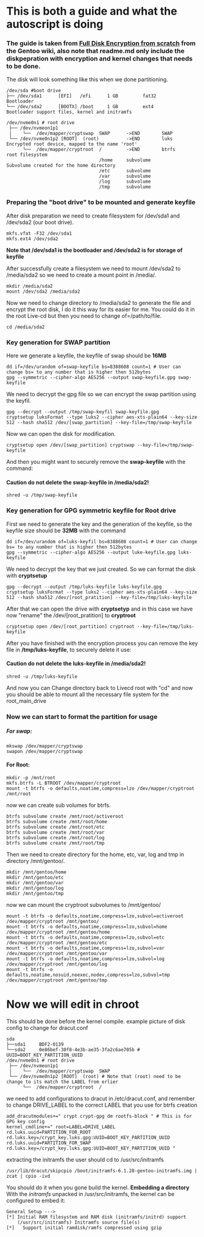 # This is both a guide and what the autoscript is doing
### The guide is taken from [Full Disk Encryption from scratch](https://wiki.gentoo.org/wiki/Full_Disk_Encryption_From_Scratch) from the Gentoo wiki, also note that readme.md only include the diskpepration with encryption and kernel changes that needs to be done.

The disk will look something like this when we done partitioning.
```
/dev/sda #boot drive
├── /dev/sda1      [EFI]   /efi      1 GB         fat32       Bootloader
└── /dev/sda2      [BOOTX] /boot     1 GB         ext4        Bootloader support files, kernel and initramfs

/dev/nvme0n1 # root drive
 ├── /dev/nvmeon1p1
 |    └──  /dev/mapper/cryptswap  SWAP      ->END        SWAP
 └── /dev/nvme0n1p2 [ROOT]  (root)          ->END        luks        Encrypted root device, mapped to the name 'root'
      └──  /dev/mapper/cryptroot  /         ->END        btrfs       root filesystem
                                  /home     subvolume                Subvolume created for the home directory
                                  /etc      subvolume
                                  /var      subvolume
                                  /log      subvolume
                                  /tmp      subvolume
```
### Preparing the "boot drive" to be mounted and generate keyfile
After disk preparation we need to create filesystem for /dev/sda1 and /dev/sda2 (our boot drive).
```
mkfs.vfat -F32 /dev/sda1
mkfs.ext4 /dev/sda2
```
**Note that /dev/sda1 is the bootloader and /dev/sda2 is for storage of keyfile**

After successfully create a filesystem we need to mount /dev/sda2 to /media/sda2 so we need to create a mount point in /media/.
```
mkdir /media/sda2
mount /dev/sda2 /media/sda2
```

Now we need to change directory to /media/sda2 to generate the file and encrypt the root disk, I do it this way for its easier for me. You could do it in the root Live-cd but then you need to change of=/path/to/file.
```
cd /media/sda2
```

### Key generation for SWAP partition
Here we generate a keyfile, the keyfile of swap should be **16MB**
```
dd if=/dev/urandom of=swap-keyfile bs=8388608 count=1 # User can change bs= to any number that is higher then 512bytes
gpg --symmetric --cipher-algo AES256 --output swap-keyfile.gpg swap-keyfile
```

We need to decrypt the gpg file so we can encrypt the swap partition using the keyfil.
```
gpg --decrypt --output /tmp/swap-keyfil swap-keyfile.gpg
cryptsetup luksFormat --type luks2 --cipher aes-xts-plain64 --key-size 512 --hash sha512 /dev/[swap_partition] --key-file=/tmp/swap-keyfile 
```

Now we can open the disk for modification.
```
cryptsetup open /dev/[swap_partition] cryptswap --key-file=/tmp/swap-keyfile
```
And then you might want to securely remove the **swap-keyfile** with the command:
#### Caution do not delete the swap-keyfile in /media/sda2!
```
shred -u /tmp/swap-keyfile
```

### Key generation for GPG symmetric keyfile for Root drive
First we need to generate the key and the generation of the keyfile, so the keyfile size should be **32MB** with the command
```
dd if=/dev/urandom of=luks-keyfil bs=8388608 count=1 # User can change bs= to any number that is higher then 512bytes
gpg --symmetric --cipher-algo AES256 --output luke-keyfile.gpg luks-keyfile
```

We need to decrypt the key that we just created. So we can format the disk with **cryptsetup**
```
gpg --decrypt --output /tmp/luks-keyfile luks-keyfile.gpg
cryptsetup luksFormat --type luks2 --cipher aes-xts-plain64 --key-size 512 --hash sha512 /dev/[root_pratition] --key-file=/tmp/luks-keyfile
```

After that we can open the drive with **cryptsetyp** and in this case we have now "rename" the /dev/[root_pratition] to **cryptroot**
```
cryptsetup open /dev/[root_partition] cryptroot --key-file=/tmp/luks-keyfile
```

After you have finished with the encryption process you can remove the key file in **/tmp/luks-keyfile**, to securely delete it use:
#### Caution do not delete the luks-keyfile in /media/sda2!
```
shred -u /tmp/luks-keyfile
```

And now you can Change directory back to Livecd root with "cd" and now you should be able to mount all the necessary file system for the root_main_drive

### Now we can start to format the partition for usage

##### For swap:
```
mkswap /dev/mapper/cryptswap
swapon /dev/mapper/cryptswap
```
#### For Root:
```
mkdir -p /mnt/root
mkfs.btrfs -L BTROOT /dev/mapper/cryptroot
mount -t btrfs -o defaults,noatime,compress=lzo /dev/mapper/cryptroot /mnt/root
```
now we can create sub volumes for btrfs.
```
btrfs subvolume create /mnt/root/activeroot
btrfs subvolume create /mnt/root/home
btrfs subvolume create /mnt/root/etc
btrfs subvolume create /mnt/root/var
btrfs subvolume create /mnt/root/log
btrfs subvolume create /mnt/root/tmp
```
Then we need to create directory for the home, etc, var, log and tmp in directory /mnt/gentoo/.
```
mkdir /mnt/gentoo/home
mkdir /mnt/gentoo/etc
mkdir /mnt/gentoo/var
mkdir /mnt/gentoo/log
mkdir /mnt/gentoo/tmp
```
now we can mount the cryptroot subvolumes to /mnt/gentoo/
```
mount -t btrfs -o defaults,noatime,compress=lzo,subvol=activeroot /dev/mapper/cryptroot /mnt/gentoo/
mount -t btrfs -o defaults,noatime,compress=lzo,subvol=home /dev/mapper/cryptroot /mnt/gentoo/home
mount -t btrfs -o defaults,noatime,compress=lzo,subvol=etc /dev/mapper/cryptroot /mnt/gentoo/etc
mount -t btrfs -o defaults,noatime,compress=lzo,subvol=var /dev/mapper/cryptroot /mnt/gentoo/var
mount -t btrfs -o defaults,noatime,compress=lzo,subvol=log /dev/mapper/cryptroot /mnt/gentoo/log
mount -t btrfs -o defaults,noatime,nosuid,noexec,nodev,compress=lzo,subvol=tmp /dev/mapper/cryptroot /mnt/gentoo/tmp
```

# Now we will edit in chroot
This should be done before the kernel compile.
example picture of disk config to change for dracut.conf
```
sda
├──sda1     BDF2-0139
└──sda2     0e86bef-30f8-4e3b-ae35-3fa2c6ae705b # UUID=BOOT_KEY_PARTITION_UUID
/dev/nvme0n1 # root drive
 ├── /dev/nvmeon1p1
 |    └──  /dev/mapper/cryptswap  SWAP      
 └── /dev/nvme0n1p2 [ROOT]  (root) # Note that (root) need to be change to its match the LABEL from erlier
      └──  /dev/mapper/cryptroot  /
```
we need to add configurations to dracut in /etc/dracut.conf, and remember to change DRIVE_LABEL to the correct LABEL that you use for btrfs creation
```
add_dracutmodules+=" crypt crypt-gpg dm rootfs-block " # This is for GPG key config
kernel_cmdline+=" root=LABEL=DRIVE_LABEL rd.luks.uuid=PARTITION_FOR_ROOT rd.luks.key=/crypt_key.luks.gpg:UUID=BOOT_KEY_PARTITION_UUID rd.luks.uuid=PARTITION_FOR_SWAP rd.luks.key=/crypt_key.luks.gpg:UUID=BOOT_KEY_PARTITION_UUID "
```

extracting the initramfs the user should cd to /usr/src/initramfs
```
/usr/lib/dracut/skipcpio /boot/initramfs-6.1.28-gentoo-initramfs.img | zcat | cpio -ivd
```

You should do it when you gone build the kernel.
**Embedding a directory**
With the _initramfs_ unpacked in /usr/src/initramfs, the kernel can be configured to embed it:
```
General Setup --->
[*] Initial RAM filesystem and RAM disk (initramfs/initrd) support
    (/usr/src/initramfs) Initramfs source file(s)
[*]   Support initial ramdisk/ramfs compressed using gzip
```
